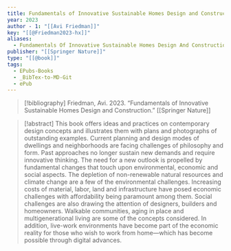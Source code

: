 ```yaml
---
title: Fundamentals of Innovative Sustainable Homes Design and Construction
year: 2023
author - 1: "[[Avi Friedman]]"
key: "[[@Friedman2023-hx]]"
aliases:
  - Fundamentals Of Innovative Sustainable Homes Design And Construction
publisher: "[[Springer Nature]]"
type: "[[@book]]"
tags:
  - EPubs-Books
  - _BibTex-to-MD-Git
  - ePub
---
```


> [!bibliography]
> Friedman, Avi. 2023. “Fundamentals of Innovative Sustainable Homes Design and Construction.” [[Springer Nature]]

> [!abstract]
> This book offers ideas and practices on contemporary design concepts and illustrates them with plans and photographs of outstanding examples. Current planning and design modes of dwellings and neighborhoods are facing challenges of philosophy and form. Past approaches no longer sustain new demands and require innovative thinking. The need for a new outlook is propelled by fundamental changes that touch upon environmental, economic and social aspects. The depletion of non-renewable natural resources and climate change are a few of the environmental challenges. Increasing costs of material, labor, land and infrastructure have posed economic challenges with affordability being paramount among them. Social challenges are also drawing the attention of designers, builders and homeowners. Walkable communities, aging in place and multigenerational living are some of the concepts considered. In addition, live-work environments have become part of the economic reality for those who wish to work from home—which has become possible through digital advances.
